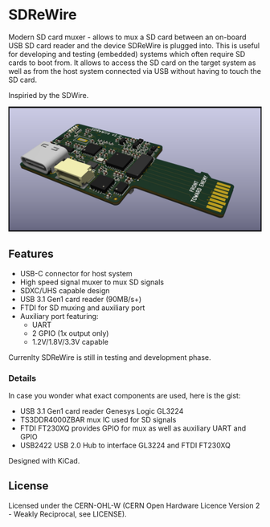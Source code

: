 # SDReWire

Modern SD card muxer - allows to mux a SD card between an on-board USB SD card
reader and the device SDReWire is plugged into. This is useful for developing
and testing (embedded) systems which often require SD cards to boot from. It
allows to access the SD card on the target system as well as from the host
system connected via USB without having to touch the SD card.
 
Inspiried by the SDWire.

![Render](Renderv10.png)

## Features

- USB-C connector for host system
- High speed signal muxer to mux SD signals
- SDXC/UHS capable design
- USB 3.1 Gen1 card reader (90MB/s+)
- FTDI for SD muxing and auxiliary port
- Auxiliary port featuring:
  - UART
  - 2 GPIO (1x output only)
  - 1.2V/1.8V/3.3V capable

Currenlty SDReWire is still in testing and development phase.

### Details

In case you wonder what exact components are used, here is the gist:

- USB 3.1 Gen1 card reader Genesys Logic GL3224
- TS3DDR4000ZBAR mux IC used for SD signals
- FTDI FT230XQ provides GPIO for mux as well as auxiliary UART and GPIO
- USB2422 USB 2.0 Hub to interface GL3224 and FTDI FT230XQ
  
Designed with KiCad.

## License

Licensed under the CERN-OHL-W (CERN Open Hardware Licence Version 2 - Weakly
Reciprocal, see LICENSE).
